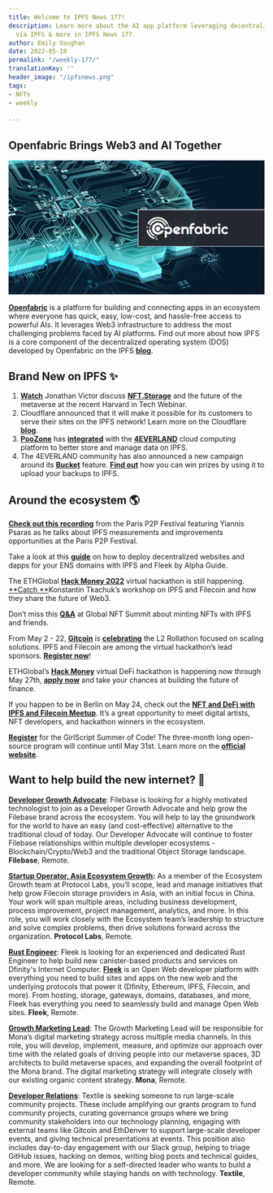 ```yaml
---
title: Welcome to IPFS News 177!
description: Learn more about the AI app platform leveraging decentralized storage
  via IPFS & more in IPFS News 177.
author: Emily Vaughan
date: 2022-05-18
permalink: "/weekly-177/"
translationKey: ''
header_image: "/ipfsnews.png"
tags:
- NFTs
- weekly

---
```

## Openfabric Brings Web3 and AI Together

![](../assets/167729788-5e24642b-c94f-41ca-853e-c8395c9fdae6.png)

[**Openfabric**](https://openfabric.ai/) is a platform for building and connecting apps in an ecosystem where everyone has quick, easy, low-cost, and hassle-free access to powerful AIs. It leverages Web3 infrastructure to address the most challenging problems faced by AI platforms. Find out more about how IPFS is a core component of the decentralized operating system (DOS) developed by Openfabric on the IPFS [**blog**](https://blog.ipfs.tech/2022-05-12-openfabric/).

## **Brand New on IPFS ✨**

1. [**Watch**](https://www.youtube.com/watch?v=Ecx8VOQBKpw) Jonathan Victor discuss [**NFT.Storage**](https://nft.storage/) and the future of the metaverse at the recent Harvard in Tech Webinar.
2. Cloudflare announced that it will make it possible for its customers to serve their sites on the IPFS network! Learn more on the Cloudflare [**blog**](https://blog.cloudflare.com/cloudflare-pages-on-ipfs/).
3. [**PooZone**](https://poo.zone/) has [**integrated**](https://twitter.com/Poo_Zone/status/1526510329639092224?s=20&t=sCK5F5yXr4WVbYO-uPMNxw) with the [**4EVERLAND**](https://www.4everland.org/) cloud computing platform to better store and manage data on IPFS.
4. The 4EVERLAND community has also announced a new campaign around its [**Bucket**](https://dashboard.4everland.org/) feature. [**Find out**](https://medium.com/4everland/keep-your-storage-decentralized-with-4everland-bucket-and-win-great-prizes-d2d9d14bdbcc) how you can win prizes by using it to upload your backups to IPFS.

## **Around the ecosystem 🌎**

[**Check out this recording**](https://www.youtube.com/watch?v=75ewjnT6B9Y&ab_channel=Samoura%C3%AFTV) from the Paris P2P Festival featuring Yiannis Psaras as he talks about IPFS measurements and improvements opportunities at the Paris P2P Festival.  
  
Take a look at this [**guide**](https://www.youtube.com/watch?v=IeR1oQpaAYM&ab_channel=AlphaTime) on how to deploy decentralized websites and dapps for your ENS domains with IPFS and Fleek by Alpha Guide.  
  
The ETHGlobal [**Hack Money 2022**](https://defi.ethglobal.com/) virtual hackathon is still happening. [**Catch **](https://www.youtube.com/watch?v=Ubl0iZJkJC4&ab_channel=ETHGlobal)Konstantin Tkachuk’s workshop on IPFS and Filecoin and how they share the future of Web3.  
  
Don’t miss this [**Q&A**](https://www.youtube.com/watch?v=fzk_od87-Ds&ab_channel=LisaLoud) at Global NFT Summit about minting NFTs with IPFS and friends.  
  
From May 2 - 22, [**Gitcoin**](https://gitcoin.co/) is [**celebrating**](https://twitter.com/gitcoin/status/1521040036694736896) the L2 Rollathon focused on scaling solutions. IPFS and Filecoin are among the virtual hackathon’s lead sponsors. [**Register now**](https://gitcoin.co/hackathon/rollathon/onboard)!  
  
ETHGlobal’s [**Hack Money**](https://defi.ethglobal.com/) virtual DeFi hackathon is happening now through May 27th, [**apply now**](https://hack.ethglobal.com/hackmoney2022) and take your chances at building the future of finance.  
  
If you happen to be in Berlin on May 24, check out the [**NFT and DeFi with IPFS and Filecoin Meetup**](https://lu.ma/ipfs-nft-meetup). It’s a great opportunity to meet digital artists, NFT developers, and hackathon winners in the ecosystem.  
  
[**Register**](https://gssoc.girlscript.tech/#card-1) for the GirlScript Summer of Code! The three-month long open-source program will continue until May 31st. Learn more on the [**official website**](https://gssoc.girlscript.tech/#about-gssoc).

## **Want to help build the new internet? 💼**

[**Developer Growth Advocate**](https://jobs.filebase.com/20702): Filebase is looking for a highly motivated technologist to join as a Developer Growth Advocate and help grow the Filebase brand across the ecosystem. You will help to lay the groundwork for the world to have an easy (and cost-effective) alternative to the traditional cloud of today. Our Developer Advocate will continue to foster Filebase relationships within multiple developer ecosystems - Blockchain/Crypto/Web3 and the traditional Object Storage landscape. **Filebase**, Remote.

[**Startup Operator, Asia Ecosystem Growth**](https://boards.greenhouse.io/protocollabs/jobs/4382529004)**:** As a member of the Ecosystem Growth team at Protocol Labs, you’ll scope, lead and manage initiatives that help grow Filecoin storage providers in Asia, with an initial focus in China. Your work will span multiple areas, including business development, process improvement, project management, analytics, and more. In this role, you will work closely with the Ecosystem team’s leadership to structure and solve complex problems, then drive solutions forward across the organization. **Protocol Labs**, Remote.

[**Rust Engineer**](https://angel.co/company/fleekhq/jobs/1505997-rust-engineer-remote): Fleek is looking for an experienced and dedicated Rust Engineer to help build new canister-based products and services on Dfinity's Internet Computer. [**Fleek**](https://fleek.co/) is an Open Web developer platform with everything you need to build sites and apps on the new web and the underlying protocols that power it (Dfinity, Ethereum, IPFS, Filecoin, and more). From hosting, storage, gateways, domains, databases, and more, Fleek has everything you need to seamlessly build and manage Open Web sites. **Fleek**, Remote.

[**Growth Marketing Lead**](https://jobs.lever.co/MoNA/2f653ef6-c3da-4e0f-ba3c-1f294d24ece3): The Growth Marketing Lead will be responsible for Mona’s digital marketing strategy across multiple media channels. In this role, you will develop, implement, measure, and optimize our approach over time with the related goals of driving people into our metaverse spaces, 3D architects to build metaverse spaces, and expanding the overall footprint of the Mona brand. The digital marketing strategy will integrate closely with our existing organic content strategy. **Mona**, Remote.

[**Developer Relations**](https://boards.greenhouse.io/textileio/jobs/4075619004): Textile is seeking someone to run large-scale community projects. These include amplifying our grants program to fund community projects, curating governance groups where we bring community stakeholders into our technology planning, engaging with external teams like Gitcoin and EthDenver to support large-scale developer events, and giving technical presentations at events. This position also includes day-to-day engagement with our Slack group, helping to triage GitHub issues, hacking on demos, writing blog posts and technical guides, and more. We are looking for a self-directed leader who wants to build a developer community while staying hands on with technology. **Textile**, Remote.